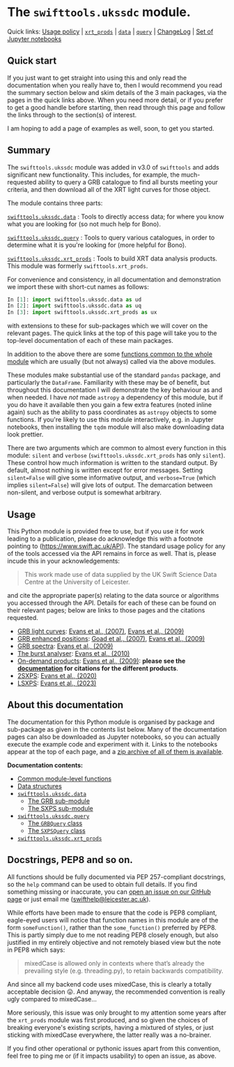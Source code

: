 # The `swifttools.ukssdc` module.

Quick links: [Usage policy](#usage) | [`xrt_prods`](xrt_prods.md) | [`data`](data.md) | [`query`](query.md) | [ChangeLog](ChangeLog.md) | [Set of Jupyter notebooks](ukssdc.zip)

## Quick start

If you just want to get straight into using this and only read the documentation when you really have to, then I would
recommend you read the summary section below and skim details of the 3 main packages, via the pages in the quick links
above. When you need more detail, or if you prefer to get a good handle before starting, then read through this page and
follow the links through to the section(s) of interest.

I am hoping to add a page of examples as well, soon, to get you started.

## Summary

The `swifttools.ukssdc` module was added in v3.0 of `swifttools` and adds significant new functionality. This includes,
for example, the much-requested ability to query a GRB catalogue to find all bursts meeting your criteria, and then download all
of the XRT light curves for those object.

The module contains three parts:

[`swifttools.ukssdc.data`](data.md)
: Tools to directly access data; for where you know what you are looking for (so not much help for Bono).

[`swifttools.ukssdc.query`](query.md)
: Tools to query various catalogues, in order to determine what it is you're looking for (more helpful for Bono).

[`swifttools.ukssdc.xrt_prods`](xrt_prods.md)
: Tools to build XRT data analysis products. This module was formerly `swifttools.xrt_prods`.

For convenience and consistency, in all documentation and demonstration we import these with short-cut names as follows:

```python
In [1]: import swifttools.ukssdc.data as ud
In [2]: import swifttools.ukssdc.data as uq
In [3]: import swifttools.ukssdc.xrt_prods as ux
```

with extensions to these for sub-packages which we will cover on the relevant pages. The quick links at the top of this page
will take you to the top-level documentation of each of these main packages.

In addition to the above there are some [functions common to the whole module](commonFunc.md) which are usually (but not always) called via the
above modules.

These modules make substantial use of the standard `pandas` package, and particularly the `DataFrame`. Familiarity with these may
be of benefit, but throughout this documentation I will demonstrate the key behaviour as and when needed. I have *not* made `astropy` a
dependency of this module, but if you do have it available then you gain a few extra features (noted inline again) such as the ability
to pass coordinates as `astropy` objects to some functions. If you're likely to use this module interactively, e.g. in Jupyter notebooks,
then installing the `tqdm` module will also make downloading data look prettier.

There are two arguments which are common to almost every function in this module: `silent` and `verbose` (`swifttools.ukssdc.xrt_prods` has only `silent`).
These control how much information is written to the standard output. By default, almost nothing is written except for error
messages. Setting `silent=False` will give some informative output, and `verbose=True` (which implies `silent=False`) will give
lots of output. The demarcation between non-silent, and verbose output is somewhat arbitrary.

## Usage

This Python module is provided free to use, but if you use it for work leading to a publication,
please do acknowledge this with a footnote pointing to (https://www.swift.ac.uk/API). The standard usage
policy for any of the tools accessed via the API remains in force as well. That is, please incude this
in your acknowledgements:


<blockquote>
    This work made use of data supplied by the UK Swift Science Data Centre at the University of Leicester.
</blockquote>

and cite the appropriate paper(s) relating to the data source or algorithms you accessed through the API.
Details for each of these can be found on their relevant pages; below are links to those pages and
the citations requested.


* [GRB light curves](/xrt_curves/docs.php#usage): [Evans et al., (2007)](https://ui.adsabs.harvard.edu/abs/2007A%26A...469..379E/abstract),
[Evans et al., (2009)](https://ui.adsabs.harvard.edu/abs/2009MNRAS.397.1177E/abstract)
* [GRB enhanced positions](/xrt_positions/docs.php#usage): [Goad et al., (2007)](https://ui.adsabs.harvard.edu/abs/2007A%26A...476.1401G/abstract), [Evans et al., (2009)](https://ui.adsabs.harvard.edu/abs/2009MNRAS.397.1177E/abstract)
* [GRB spectra](/xrt_spectra/docs.php#usage): [Evans et al., (2009)](https://ui.adsabs.harvard.edu/abs/2009MNRAS.397.1177E/abstract)
* [The burst analyser](/burst_analyser/docs.php#usage): [Evans et al., (2010)](https://ui.adsabs.harvard.edu/abs/2010A%26A...519A.102E/abstract)
* [On-demand products](/user_objects/docs.php#usage): [Evans et al., (2009)](https://ui.adsabs.harvard.edu/abs/2009MNRAS.397.1177E/abstract): **please see the [documentation](/user_objects/docs.php#usage) for citations for the different products**.
* [2SXPS](/2SXPS/docs.php#access): [Evans et al., (2020)](https://ui.adsabs.harvard.edu/abs/2020ApJS..247...54E/abstract)
* [LSXPS](/LSXPS/docs.php#access): [Evans et al., (2023)](https://ui.adsabs.harvard.edu/abs/2023MNRAS.518..174E/abstract)

## About this documentation

The documentation for this Python module is organised by package and sub-package as given in the contents list below.
Many of the documentation pages can also be downloaded as Jupyter notebooks, so you can actually execute the example code
and experiment with it. Links to the notebooks appear at the top of each page, and a [zip archive of all of them is available](https://www.swift.ac.uk/API/ukssdc/ukssdc.zip).

**Documentation contents:**

* [Common module-level functions](commonFunc.md)
* [Data structures](structures.md)
* [`swifttools.ukssdc.data`](data.md)
  * [The GRB sub-module](data/GRB.md)
  * [The SXPS sub-module](data/SXPS.md)
* [`swifttools.ukssdc.query`](query.md)
  * [The `GRBQuery` class](query/GRB.md)
  * [The `SXPSQuery` class](query/SXPS.md)
* [`swifttools.ukssdc.xrt_prods`](xrt_prods.md)

## Docstrings, PEP8 and so on.

All functions should be fully documented via PEP 257-compliant docstrings, so the `help` command can be used to obtain
full details. If you find something missing or inaccurate, you can [open an issue on our GitHub
page](https://github.com/Swift-SOT/swifttools/issues/new) or just email me (swifthelp@leicester.ac.uk).

While efforts have been made to ensure that the code is PEP8 compliant, eagle-eyed users will notice that
function names in this module are of the form `someFunction()`, rather than the `some_function()` preferred
by PEP8. This is partly simply due to me not reading PEP8 closely enough, but also justified in my entirely objective
and not remotely biased view but the note in PEP8 which says:

> mixedCase is allowed only in contexts where that’s already the prevailing style (e.g. threading.py), to retain backwards compatibility.

And since all my backend code uses mixedCase, this is clearly a totally acceptable decision &#128539;. And anyway, the recommended
convention is really ugly compared to mixedCase&hellip;

More seriously, this issue was only brought to my attention some years after the `xrt_prods` module was first produced, and so
given the choices of breaking everyone's existing scripts, having a mixtured of styles, or just sticking with mixedCase everywhere,
the latter really was a no-brainer.

If you find other operational or pythonic issues apart from this convention, feel free to ping me or (if it impacts usability) to open an issue, as above.
